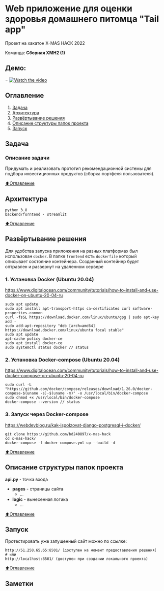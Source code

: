 # Web приложение для оценки здоровья домашнего питомца "Tail app"
Проект на хакатон X-MAS HACK 2022

Команда: **Сборная ХМН2 (1)**

## Демо:
=
[![Watch the video](./materials/prototype_preview.png)](https://youtu.be/aSgtn1f2SU4;)

## Оглавление
1. [Задача](#Задача)
2. [Архитектура](#Архитектура)
5. [Развёртывание решения](#Развёртывание-решения)
6. [Описание структуры папок проекта](#Описание-структуры-папок-проекта)
7. [Запуск](#Запуск)

## Задача
### Описание задачи
Придумать и реализовать прототип рекомендационной системы для подбора инвестиционных продуктов (сборка портфеля пользователя).

[:arrow_up:Оглавление](#Оглавление)

## Архитектура
    python 3.8
    backend/forntend - streamlit

[:arrow_up:Оглавление](#Оглавление)

## Развёртывание решения

Для удобства запуска приложения на разных платформах был использован `docker`. В папке `frontend` есть `dockerfile` который описывает состояние контейнера. Созданный контейнер будет оптравлен и развернут на удаленном сервере

### 1. Установка Docker (Ubuntu 20.04) 
https://www.digitalocean.com/community/tutorials/how-to-install-and-use-docker-on-ubuntu-20-04-ru

    sudo apt update
    sudo apt install apt-transport-https ca-certificates curl software-properties-common
    curl -fsSL https://download.docker.com/linux/ubuntu/gpg | sudo apt-key add -
    sudo add-apt-repository "deb [arch=amd64] https://download.docker.com/linux/ubuntu focal stable"
    sudo apt update
    apt-cache policy docker-ce
    sudo apt install docker-ce
    sudo systemctl status docker // status

### 2. Установка Docker-compose (Ubuntu 20.04)
https://www.digitalocean.com/community/tutorials/how-to-install-and-use-docker-compose-on-ubuntu-20-04-ru

    sudo curl -L "https://github.com/docker/compose/releases/download/1.26.0/docker-compose-$(uname -s)-$(uname -m)" -o /usr/local/bin/docker-compose
    sudo chmod +x /usr/local/bin/docker-compose
    docker-compose --version // status


### 3. Запуск через Docker-compose
https://webdevblog.ru/kak-ispolzovat-django-postgresql-i-docker/

    git clone https://github.com/bd240897/x-mas-hack
    cd x-mas-hack/
    docker-compose -f docker-compose.yml up --build -d
    
[:arrow_up:Оглавление](#Оглавление)

## Описание структуры папок проекта
  **api.py** - точка входа
- **pages** - страницы сайта
  - ...
- **logic** - вынесенная логика
  - ...

[:arrow_up:Оглавление](#Оглавление)

## Запуск
Протестировать уже запущенный сайт можно по ссылке:</br>

    http://51.250.65.65:8501/ (доступен на момент предоставления решения)
    # или
    http://localhost:8501/ (доступен при создании локального проекта)

[:arrow_up:Оглавление](#Оглавление)

## Заметки
```